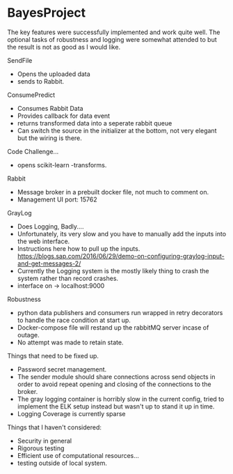 # BayesProject
The key features were successfully implemented and work quite well. 
The optional tasks of robustness and logging were somewhat attended to but the result is not as good as I would like. 

SendFile
- Opens the uploaded data
- sends to Rabbit. 

ConsumePredict
- Consumes Rabbit Data
- Provides callback for data event
- returns transformed data into a seperate rabbit queue
- Can switch the source in the initializer at the bottom, not very elegant but the wiring is there. 

Code Challenge...
- opens scikit-learn
-transforms. 

Rabbit
 - Message broker in a prebuilt docker file, not much to comment on. 
 - Management UI port: 15762

 GrayLog
 - Does Logging, Badly.... 
 - Unfortunately, its very slow and you have to manually add the inputs into the web interface. 
 - Instructions here how to pull up the inputs. https://blogs.sap.com/2016/06/29/demo-on-configuring-graylog-input-and-get-messages-2/
 - Currently the Logging system is the mostly likely thing to crash the system rather than record crashes. 
 - interface on -> localhost:9000

Robustness
- python data publishers and consumers run wrapped in retry decorators to handle the race condition at start up. 
- Docker-compose file will restand up the rabbitMQ server incase of outage. 
- No attempt was made to retain state. 


Things that need to be fixed up. 
- Password secret management. 
- The sender module should share connections across send objects in order to avoid repeat opening and closing of the connections to the broker. 
- The gray logging container is horribly slow in the current config, tried to implement the ELK setup instead but wasn't up to stand it up in time.  
- Logging Coverage is currently sparse

Things that I haven't considered:
- Security in general
- Rigorous testing
- Efficient use of computational resources... 
- testing outside of local system. 